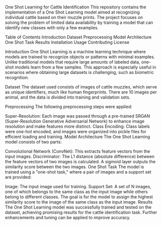 One Shot Learning for Cattle Identification
This repository contains the implementation of a One Shot Learning model aimed at recognizing individual cattle based on their muzzle prints. The project focuses on solving the problem of limited data availability by training a model that can identify new classes with only a few examples.

Table of Contents
Introduction
Dataset
Preprocessing
Model Architecture
One Shot Task
Results
Installation
Usage
Contributing
License


Introduction
One Shot Learning is a machine learning technique where models are trained to recognize objects or patterns with minimal examples. Unlike traditional models that require large amounts of labeled data, one-shot models learn from a few samples. This approach is especially useful in scenarios where obtaining large datasets is challenging, such as biometric recognition.

Dataset
The dataset used consists of images of cattle muzzles, which serve as unique identifiers, much like human fingerprints. There are 10 images per animal, and the data is divided into training and validation sets.

Preprocessing
The following preprocessing steps were applied:

Super-Resolution: Each image was passed through a pre-trained SRGAN (Super-Resolution Generative Adversarial Network) to enhance image resolution and make features more distinct.
Class Encoding: Class labels were one-hot encoded, and images were organized into pickle files for efficient loading and training.
Model Architecture
The One Shot Learning model consists of two parts:

Convolutional Network (ConvNet): This extracts feature vectors from the input images.
Discriminator: The L1 distance (absolute difference) between the feature vectors of two images is calculated. A sigmoid layer outputs the similarity score between the two images.
One Shot Task
The model is trained using a "one-shot task," where a pair of images and a support set are provided:

Image: The input image used for training.
Support Set: A set of N images, one of which belongs to the same class as the input image while others belong to different classes. The goal is for the model to assign the highest similarity score to the image of the same class as the input image.
Results
The One Shot Learning model was successfully trained and tested on the dataset, achieving promising results for the cattle identification task. Further enhancements and tuning can be applied to improve accuracy.
